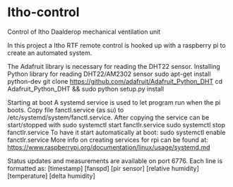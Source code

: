 # Itho-control
 Control of Itho Daalderop mechanical ventilation unit

In this project a Itho RTF remote control is hooked up with a raspberry pi to create an automated system. 





The Adafruit library is necessary for reading the DHT22 sensor.
Installing Python library for reading DHT22/AM2302 sensor
	sudo apt-get install python-dev
	git clone https://github.com/adafruit/Adafruit_Python_DHT
	cd Adafruit\_Python\_DHT && sudo python setup.py install

Starting at boot
A systemd service is used to let program run when the pi boots. Copy file fanctl.service (as su) to /etc/systemd/system/fanctl.service. After copying the service can be start/stopped with
	sudo systemctl start fanctlr.service
	sudo systemctl stop fanctlr.service
To have it start automatically at boot:
	sudo systemctl enable fanctlr.service
More info on creating services for rpi can be found at: https://www.raspberrypi.org/documentation/linux/usage/systemd.md

Status updates and measurements are available on port 6776. Each line is formatted as:
[timestamp] [fanspd] [pir sensor] [relative humidity] [temperature] [delta humidity]




